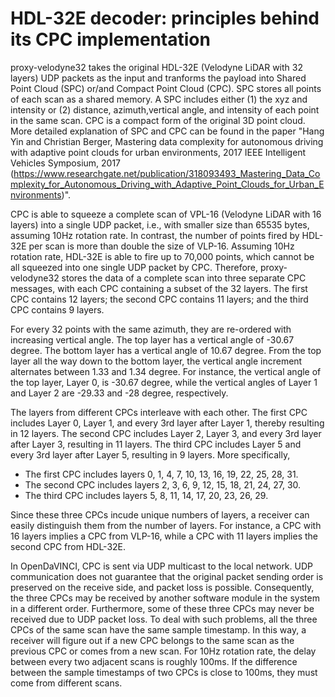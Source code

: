 # HDL-32E decoder: principles behind its CPC implementation

proxy-velodyne32 takes the original HDL-32E (Velodyne LiDAR with 32 layers) UDP packets as the input and tranforms the payload into Shared Point Cloud (SPC) or/and Compact Point Cloud (CPC). SPC stores all points of each scan as a shared memory. A SPC includes either (1) the xyz and intensity or (2) distance, azimuth,vertical angle, and intensity of each point in the same scan. CPC is a compact form of the original 3D point cloud. More detailed explanation of SPC and CPC can be found in the paper "Hang Yin and Christian Berger, Mastering data complexity for autonomous driving with adaptive point clouds for urban environments, 2017 IEEE Intelligent Vehicles Symposium, 2017 (https://www.researchgate.net/publication/318093493_Mastering_Data_Complexity_for_Autonomous_Driving_with_Adaptive_Point_Clouds_for_Urban_Environments)".

CPC is able to squeeze a complete scan of VPL-16 (Velodyne LiDAR with 16 layers) into a single UDP packet, i.e., with smaller size than 65535 bytes, assuming 10Hz rotation rate. In contrast, the number of points fired by HDL-32E per scan is more than double the size of VLP-16. Assuming 10Hz rotation rate, HDL-32E is able to fire up to 70,000 points, which cannot be all squeezed into one single UDP packet by CPC. Therefore, proxy-velodyne32 stores the data of a complete scan into three separate CPC messages, with each CPC containing a subset of the 32 layers. The first CPC contains 12 layers; the second CPC contains 11 layers; and the third CPC contains 9 layers.

For every 32 points with the same azimuth, they are re-ordered with increasing vertical angle. The top layer has a vertical angle of -30.67 degree. The bottom layer has a vertical angle of 10.67 degree. From the top layer all the way down to the bottom layer, the vertical angle increment alternates between 1.33 and 1.34 degree. For instance, the vertical angle of the top layer, Layer 0, is -30.67 degree, while the vertical angles of Layer 1 and Layer 2 are -29.33 and -28 degree, respectively.

The layers from different CPCs interleave with each other. The first CPC includes Layer 0, Layer 1, and every 3rd layer after Layer 1, thereby resulting in 12 layers. The second CPC includes Layer 2, Layer 3, and every 3rd layer after Layer 3, resulting in 11 layers. The third CPC includes Layer 5 and every 3rd layer after Layer 5, resulting in 9 layers. More specifically,

- The first CPC includes layers 0, 1, 4, 7, 10, 13, 16, 19, 22, 25, 28, 31.
- The second CPC includes layers 2, 3, 6, 9, 12, 15, 18, 21, 24, 27, 30.
- The third CPC includes layers 5, 8, 11, 14, 17, 20, 23, 26, 29.

Since these three CPCs incude unique numbers of layers, a receiver can easily distinguish them from the number of layers. For instance, a CPC with 16 layers implies a CPC from VLP-16, while a CPC with 11 layers implies the second CPC from HDL-32E.

In OpenDaVINCI, CPC is sent via UDP multicast to the local network. UDP communication does not guarantee that the original packet sending order is preserved on the receive side, and packet loss is possible. Consequently, the three CPCs may be received by another software module in the system in a different order. Furthermore, some of these three CPCs may never be received due to UDP packet loss. To deal with such problems, all the three CPCs of the same scan have the same sample timestamp. In this way, a receiver will figure out if a new CPC belongs to the same scan as the previous CPC or comes from a new scan. For 10Hz rotation rate, the delay between every two adjacent scans is roughly 100ms. If the difference between the sample timestamps of two CPCs is close to 100ms, they must come from different scans. 

